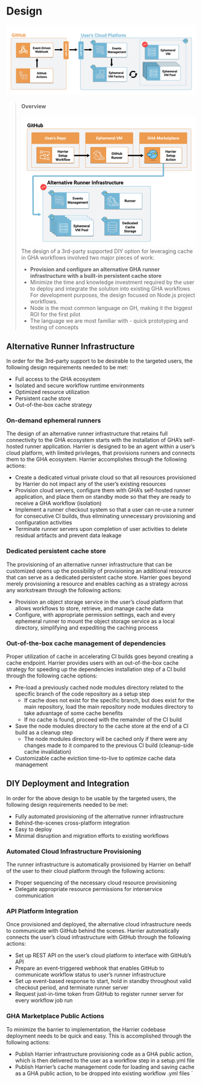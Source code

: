 # Design

![alt text](src/assets/queued-new-runner.png)

> #### Overview
>
> ![alt text](src/assets/alternative-infrastructure.png)
> The design of a 3rd-party supported DIY option for leveraging cache in GHA workflows involved two major pieces of work:
>
> - **Provision and configure an alternative GHA runner infrastructure with a built-in persistent cache store**
> - Minimize the time and knowledge investment required by the user to deploy and integrate the solution into existing GHA workflows
>   For development purposes, the design focused on Node.js project workflows.
> - Node is the most common language on GH, making it the biggest ROI for the first pilot
> - The language we are most familiar with \- quick prototyping and testing of concepts

## Alternative Runner Infrastructure

In order for the 3rd-party support to be desirable to the targeted users, the following design requirements needed to be met:

- Full access to the GHA ecosystem
- Isolated and secure workflow runtime environments
- Optimized resource utilization
- Persistent cache store
- Out-of-the-box cache strategy

### **On-demand ephemeral runners**

The design of an alternative runner infrastructure that retains full connectivity to the GHA ecosystem starts with the installation of GHA’s self-hosted runner application. Harrier is designed to be an agent within a user’s cloud platform, with limited privileges, that provisions runners and connects them to the GHA ecosystem. Harrier accomplishes through the following actions:

- Create a dedicated virtual private cloud so that all resources provisioned by Harrier do not impact any of the user’s existing resources
- Provision cloud servers, configure them with GHA’s self-hosted runner application, and place them on standby mode so that they are ready to receive a GHA workflow (isolation)
- Implement a runner checkout system so that a user can re-use a runner for consecutive CI builds, thus eliminating unnecessary provisioning and configuration activities
- Terminate runner servers upon completion of user activities to delete residual artifacts and prevent data leakage

### **Dedicated persistent cache store**

The provisioning of an alternative runner infrastructure that can be customized opens up the possibility of provisioning an additional resource that can serve as a dedicated persistent cache store. Harrier goes beyond merely provisioning a resource and enables caching as a strategy across any workstream through the following actions:

- Provision an object storage service in the user’s cloud platform that allows workflows to store, retrieve, and manage cache data
- Configure, with appropriate permission settings, each and every ephemeral runner to mount the object storage service as a local directory, simplifying and expediting the caching process

### **Out-of-the-box cache management of dependencies**

Proper utilization of cache in accelerating CI builds goes beyond creating a cache endpoint. Harrier provides users with an out-of-the-box cache strategy for speeding up the dependencies installation step of a CI build through the following cache options:

- Pre-load a previously cached node modules directory related to the specific branch of the code repository as a setup step
  - If cache does not exist for the specific branch, but does exist for the main repository, load the main repository node modules directory to take advantage of some cache benefits
  - If no cache is found, proceed with the remainder of the CI build
- Save the node modules directory to the cache store at the end of a CI build as a cleanup step
  - The node modules directory will be cached only if there were any changes made to it compared to the previous CI build (cleanup-side cache invalidation)
- Customizable cache eviction time-to-live to optimize cache data management

## DIY Deployment and Integration

In order for the above design to be usable by the targeted users, the following design requirements needed to be met:

- Fully automated provisioning of the alternative runner infrastructure
- Behind-the-scenes cross-platform integration
- Easy to deploy
- Minimal disruption and migration efforts to existing workflows

### **Automated Cloud Infrastructure Provisioning**

The runner infrastructure is automatically provisioned by Harrier on behalf of the user to their cloud platform through the following actions:

- Proper sequencing of the necessary cloud resource provisioning
- Delegate appropriate resource permissions for interservice communication

### **API Platform Integration**

Once provisioned and deployed, the alternative cloud infrastructure needs to communicate with GitHub behind the scenes. Harrier automatically connects the user’s cloud infrastructure with GitHub through the following actions:

- Set up REST API on the user’s cloud platform to interface with GitHub’s API
- Prepare an event-triggered webhook that enables GitHub to communicate workflow status to user’s runner infrastructure
- Set up event-based response to start, hold in standby throughout valid checkout period, and terminate runner server
- Request just-in-time token from GitHub to register runner server for every workflow job run

### **GHA Marketplace Public Actions**

To minimize the barrier to implementation, the Harrier codebase deployment needs to be quick and easy. This is accomplished through the following actions:

- Publish Harrier infrastructure provisioning code as a GHA public action, which is then delivered to the user as a workflow step in a setup.yml file
- Publish Harrier’s cache management code for loading and saving cache as a GHA public action, to be dropped into existing workflow .yml files
  `
